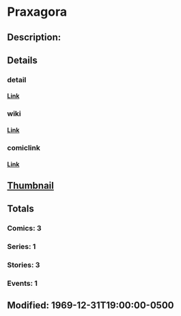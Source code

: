 # Praxagora
## Description: 
## Details
### detail
#### [Link](http://marvel.com/characters/1788/praxagora?utm_campaign=apiRef&utm_source=225578a89fc76f3d20fbffda5d17a88d)
### wiki
#### [Link](http://marvel.com/universe/Praxagora?utm_campaign=apiRef&utm_source=225578a89fc76f3d20fbffda5d17a88d)
### comiclink
#### [Link](http://marvel.com/comics/characters/1011151/praxagora?utm_campaign=apiRef&utm_source=225578a89fc76f3d20fbffda5d17a88d)
## [Thumbnail](http://i.annihil.us/u/prod/marvel/i/mg/c/20/4c002f58eeeb4.jpg)
## Totals
### Comics: 3
### Series: 1
### Stories: 3
### Events: 1
## Modified: 1969-12-31T19:00:00-0500